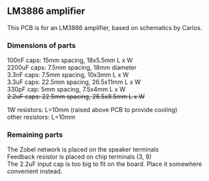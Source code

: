 ## LM3886 amplifier

This PCB is for an LM3886 amplifier, based on schematics by Carlos.

### Dimensions of parts

100nF caps: 15mm spacing, 18x5.5mm L x W  
2200uF caps: 7.5mm spacing, 18mm diameter  
3.3nF caps: 7.5mm spacing, 10x3mm L x W  
3.3uF caps: 22.5mm spacing, 26.5x11mm L x W  
330pF cap: 5mm spacing, 7.5x4mm L x W  
~~2.2uF caps: 22.5mm spacing, 26.5x8.5mm L x W~~  

1W resistors: L=10mm (raised above PCB to provide cooling)  
other resistors: L=10mm

### Remaining parts

The Zobel network is placed on the speaker terminals  
Feedback resistor is placed on chip terminals (3, 9)  
The 2.2uF input cap is too big to fit on the board. Place it somewhere convenient instead.
